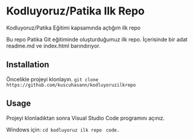 # Kodluyoruz/Patika Ilk Repo
Kodluyoruz/Patika Eğitimi kapsamında açtığım ilk repo

Bu repo Patika Git eğitiminde oluşturduğumuz ilk repo. İçerisinde bir adat readme.md ve index.html barındırıyor.
## Installation
Öncelikle projeyi klonlayın.
`git clone https://github.com/kuscuhasann/kodluyoruzilkrepo `
## Usage
Projeyi klonladıktan sonra Visual Studio Code programını açınız.

Windows için:
`cd kodluyoruz ilk repo `
`code. `
